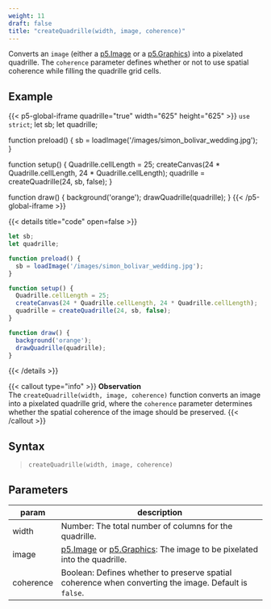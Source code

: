 ```yaml
---
weight: 11
draft: false
title: "createQuadrille(width, image, coherence)"
---
```


Converts an `image` (either a [p5.Image](https://p5js.org/reference/#/p5.Image) or a [p5.Graphics](https://p5js.org/reference/#/p5.Graphics)) into a pixelated quadrille. The `coherence` parameter defines whether or not to use spatial coherence while filling the quadrille grid cells.

## Example

{{< p5-global-iframe quadrille="true" width="625" height="625" >}}
`use strict`;
let sb;
let quadrille;

function preload() {
  sb = loadImage('/images/simon_bolivar_wedding.jpg');
}

function setup() {
  Quadrille.cellLength = 25;
  createCanvas(24 * Quadrille.cellLength, 24 * Quadrille.cellLength);
  quadrille = createQuadrille(24, sb, false);
}

function draw() {
  background('orange');
  drawQuadrille(quadrille);
}
{{< /p5-global-iframe >}}

{{< details title="code" open=false >}}
```js
let sb;
let quadrille;

function preload() {
  sb = loadImage('/images/simon_bolivar_wedding.jpg');
}

function setup() {
  Quadrille.cellLength = 25;
  createCanvas(24 * Quadrille.cellLength, 24 * Quadrille.cellLength);
  quadrille = createQuadrille(24, sb, false);
}

function draw() {
  background('orange');
  drawQuadrille(quadrille);
}
```
{{< /details >}}

{{< callout type="info" >}}
**Observation**\
The `createQuadrille(width, image, coherence)` function converts an image into a pixelated quadrille grid, where the `coherence` parameter determines whether the spatial coherence of the image should be preserved.
{{< /callout >}}

## Syntax

> `createQuadrille(width, image, coherence)`

## Parameters

| param     | description                                                                                         |
|-----------|-----------------------------------------------------------------------------------------------------|
| width     | Number: The total number of columns for the quadrille.                                               |
| image     | [p5.Image](https://p5js.org/reference/#/p5.Image) or [p5.Graphics](https://p5js.org/reference/#/p5.Graphics): The image to be pixelated into the quadrille. |
| coherence | Boolean: Defines whether to preserve spatial coherence when converting the image. Default is `false`. |